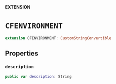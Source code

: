 **EXTENSION**

# `CFENVIRONMENT`
```swift
extension CFENVIRONMENT: CustomStringConvertible
```

## Properties
### `description`

```swift
public var description: String
```
